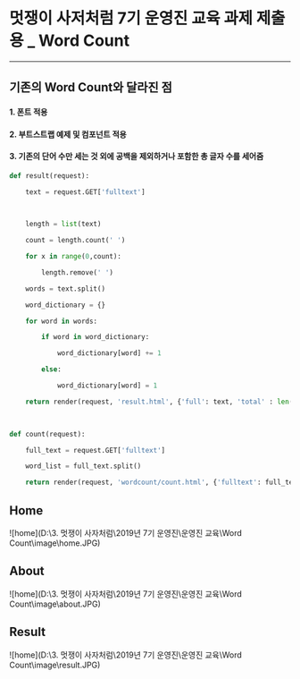 # **멋쟁이 사저처럼 7기 운영진 교육 과제 제출용 _ Word Count**

------

## 기존의 Word Count와 달라진 점

#### 1. 폰트 적용

#### 2. 부트스트랩 예제 및 컴포넌트 적용

#### 3. 기존의 단어 수만 세는 것 외에 공백을 제외하거나 포함한 총 글자 수를 세어줌

```python
def result(request): 

​    text = request.GET['fulltext']

​    

​    length = list(text)

​    count = length.count(' ')

​    for x in range(0,count):

​        length.remove(' ')

​    words = text.split()

​    word_dictionary = {}

​    for word in words:

​        if word in word_dictionary:

​            word_dictionary[word] += 1

​        else:

​            word_dictionary[word] = 1

​    return render(request, 'result.html', {'full': text, 'total' : len(words), 'dictionary': word_dictionary.items(), 'textlength': len(length),'totaltextlength': len(text) })

​    

def count(request):

​    full_text = request.GET['fulltext']

​    word_list = full_text.split()

​    return render(request, 'wordcount/count.html', {'fulltext': full_text, 'total': len(word_list) })
```





## Home

![home](D:\3. 멋쟁이 사자처럼\2019년 7기 운영진\운영진 교육\Word Count\image\home.JPG)



## About

![home](D:\3. 멋쟁이 사자처럼\2019년 7기 운영진\운영진 교육\Word Count\image\about.JPG)



## Result

![home](D:\3. 멋쟁이 사자처럼\2019년 7기 운영진\운영진 교육\Word Count\image\result.JPG)

